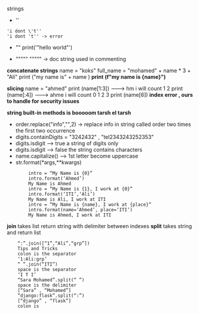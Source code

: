 strings 
- ''
```pyhton
'i dont \'t''
'i dont 't'' -> error
```

- ""
   print('"hello world"')
   
- """"" """"" -> doc string used in commenting 

**concatenate strings** 
name = "koks"
full_name = "mohamed" + name * 3 + "Ali"
print ("my name is" + name )
**print (f"my name is {name}")**

**slicing** 
name = "ahmed"
print (name[1:3])  ---> hm i will count 1 2
print (name[:4])   ---> ahme i will count 0 1 2 3 
print (name[6]) **index error , ours to handle for security issues** 

**string built-in methods is booooom tarsh el tarsh** 
- order.replace("info","",2) -> replace info in string called order two times the first two occurrence
- digits.containDigits = "3242432" , "tel2343243252353"
- digits.isdigit --> true a string of digits only 
- digits.isdigit --> false the string contains characters 
- name.capitalize() --> 1st letter become uppercase 
- str.format(\*args,\*\*kwargs)
```
		intro = “My Name is {0}”
		intro.format(‘Ahmed’)
		My Name is Ahmed
		intro = “My Name is {1}, I work at {0}”
		intro.format(‘ITI’,‘Ali’)
		My Name is Ali, I work at ITI
		intro = “My Name is {name}, I work at {place}”
		intro.format(name=‘Ahmed’, place=‘ITI’)
		My Name is Ahmed, I work at ITI
```
		

**join** 
takes list return string with delimiter between indexes 
**split**
takes string and return list 

```
	“:”.join([“1”,“Ali”,“grp”])
	Tips and Tricks
	colon is the separator
	‘1:Ali:grp’
	“ ”.join(“ITI”)
	space is the separator
	‘I T I’
	“Sara Mohamed”.split(“ ”)
	space is the delimiter
	[“Sara” , “Mohamed”]
	“django:flask”.split(“:”)
	[“django” , “flask”]
	colon is
```
